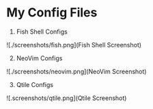 # My Config Files

1. Fish Shell Configs

![./screenshots/fish.png](Fish Shell Screenshot)

2. NeoVim Configs

![./screenshots/neovim.png](NeoVim Screenshot)

3. Qtile Configs

![.screenshots/qtile.png](Qtile Screenshot)
